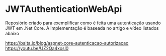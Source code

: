 # JWTAuthenticationWebApi

Reposiório criado para exemplificar como é feita uma autenticação usando JWT em .Net Core.
A implementação é baseada no artigo e vídeo listados abaixo

https://balta.io/blog/aspnet-core-autenticacao-autorizacao
https://youtu.be/UZ2Qa4xosl0

